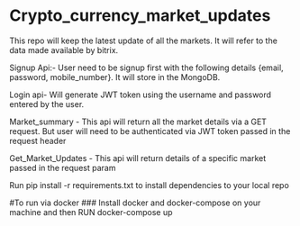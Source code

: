 # Crypto_currency_market_updates

This repo will keep the latest update of all the markets. It will refer to the data made available by bitrix.

Signup Api:- User need to be signup first with the following details {email, password, mobile_number}. It will store in the MongoDB.

Login api- Will generate JWT token using the username and password  entered by the user.

Market_summary - This api will return all the market details via a GET request. But user will need to be authenticated via JWT token passed in the request header

Get_Market_Updates - This api will return details of a specific market passed in the request param

Run pip install -r requirements.txt to install dependencies to your local repo

#To run via docker ### Install docker and docker-compose on your machine and then RUN docker-compose up
